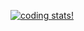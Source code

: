 <!--
**EpicTromboneKid/EpicTromboneKid** is a ✨ _special_ ✨ repository because its `README.md` (this file) appears on your GitHub profile.

Here are some ideas to get you started:

- 🔭 I’m currently working on ...
- 🌱 I’m currently learning ...
- 👯 I’m looking to collaborate on ...
- 🤔 I’m looking for help with ...
- 💬 Ask me about ...
- 📫 How to reach me: ...
- 😄 Pronouns: ...
- ⚡ Fun fact: ...
-->

[![coding stats!](https://github-readme-stats.hackclub.dev/api/wakatime?username=13226&api_domain=hackatime.hackclub.com&&custom_title=Hackatime+Stats&layout=compact&cache_seconds=0&langs_count=8&theme=tokyonight)](https://github.com/EpicTromboneKid)

